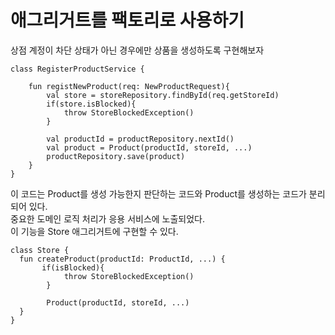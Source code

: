 # 애그리거트를 팩토리로 사용하기
상점 계정이 차단 상태가 아닌 경우에만 상품을 생성하도록 구현해보자  
```
class RegisterProductService {
    
    fun registNewProduct(req: NewProductRequest){
        val store = storeRepository.findById(req.getStoreId)
        if(store.isBlocked){
            throw StoreBlockedException()
        }

        val productId = productRepository.nextId()
        val product = Product(productId, storeId, ...)
        productRepository.save(product)
    }
}
```
이 코드는 Product를 생성 가능한지 판단하는 코드와 Product를 생성하는 코드가 분리되어 있다.  
중요한 도메인 로직 처리가 응용 서비스에 노출되었다.  
이 기능을 Store 애그리거트에 구현할 수 있다.  
```
class Store {
  fun createProduct(productId: ProductId, ...) {
       if(isBlocked){
            throw StoreBlockedException()
        }

        Product(productId, storeId, ...)
  }
}
```  

